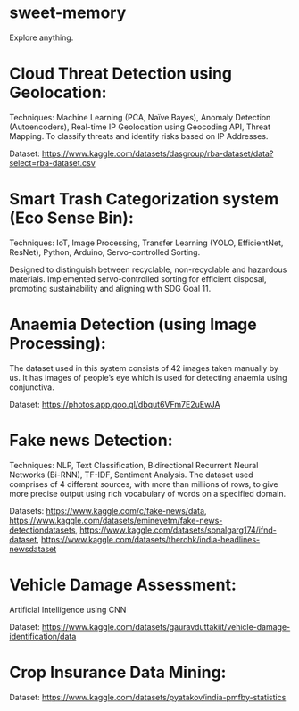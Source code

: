 # sweet-memory
Explore anything.

# Cloud Threat Detection using Geolocation:
Techniques: 
Machine Learning (PCA, Naïve Bayes), Anomaly Detection (Autoencoders), Real-time IP Geolocation using Geocoding API, Threat Mapping. To classify threats and identify risks based on IP Addresses.

Dataset: https://www.kaggle.com/datasets/dasgroup/rba-dataset/data?select=rba-dataset.csv


# Smart Trash Categorization system (Eco Sense Bin):
Techniques:
IoT, Image Processing, Transfer Learning (YOLO, EfficientNet, ResNet), Python, Arduino, Servo-controlled Sorting.

Designed to distinguish between recyclable, non-recyclable and hazardous materials. Implemented servo-controlled sorting for efficient disposal, promoting sustainability and aligning with SDG Goal 11.


# Anaemia Detection (using Image Processing):
The dataset used in this system consists of 42 images taken manually by us. It has images of people’s eye which is used for detecting anaemia using conjunctiva. 

Dataset: https://photos.app.goo.gl/dbqut6VFm7E2uEwJA 


# Fake news Detection:
Techniques: NLP, Text Classification, Bidirectional Recurrent Neural Networks (Bi-RNN), TF-IDF, Sentiment Analysis. 
The dataset used comprises of 4 different sources, with more than millions of rows, to give more precise output using rich vocabulary of words on a specified domain.

Datasets: https://www.kaggle.com/c/fake-news/data, https://www.kaggle.com/datasets/emineyetm/fake-news-detectiondatasets, https://www.kaggle.com/datasets/sonalgarg174/ifnd-dataset, https://www.kaggle.com/datasets/therohk/india-headlines-newsdataset


# Vehicle Damage Assessment:
Artificial Intelligence using CNN

Dataset: https://www.kaggle.com/datasets/gauravduttakiit/vehicle-damage-identification/data 


# Crop Insurance Data Mining:
Dataset: https://www.kaggle.com/datasets/pyatakov/india-pmfby-statistics
